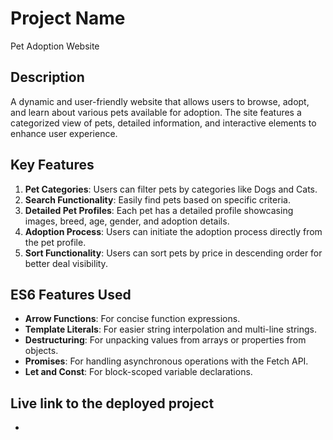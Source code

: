 # Project Name
Pet Adoption Website 

## Description
A dynamic and user-friendly website that allows users to browse, adopt, and learn about various pets available for adoption. The site features a categorized view of pets, detailed information, and interactive elements to enhance user experience.

## Key Features
1. **Pet Categories**: Users can filter pets by categories like Dogs and Cats.
2. **Search Functionality**: Easily find pets based on specific criteria.
3. **Detailed Pet Profiles**: Each pet has a detailed profile showcasing images, breed, age, gender, and adoption details.
4. **Adoption Process**: Users can initiate the adoption process directly from the pet profile.
5. **Sort Functionality**: Users can sort pets by price in descending order for better deal visibility.

## ES6 Features Used
- **Arrow Functions**: For concise function expressions.
- **Template Literals**: For easier string interpolation and multi-line strings.
- **Destructuring**: For unpacking values from arrays or properties from objects.
- **Promises**: For handling asynchronous operations with the Fetch API.
- **Let and Const**: For block-scoped variable declarations.

## Live link to the deployed project
- 